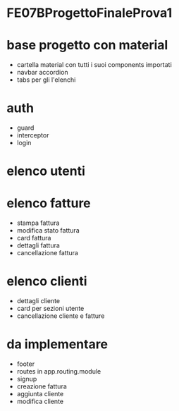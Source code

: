 # FE07BProgettoFinaleProva1

# base progetto con material
- cartella material con tutti i suoi components importati
- navbar accordion
- tabs per gli l'elenchi

# auth
- guard
- interceptor
- login

# elenco utenti

# elenco fatture
- stampa fattura
- modifica stato fattura
- card fattura
- dettagli fattura
- cancellazione fattura
# elenco clienti
- dettagli cliente
- card per sezioni utente
- cancellazione cliente e fatture

# da implementare
- footer
- routes in app.routing.module
- signup
- creazione fattura
- aggiunta cliente
- modifica cliente
